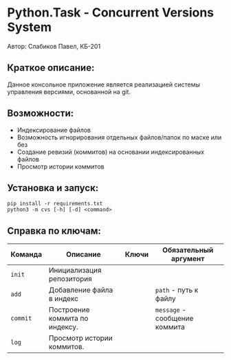 # Python.Task - Concurrent Versions System #
Автор: Слабиков Павел, КБ-201
## Краткое описание:

Данное консольное приложение является реализацией системы управления версиями, основанной на git.

## Возможности:  
* Индексирование файлов 
* Возможность игнорирования отдельных файлов/папок по маске или без 
* Создание ревизий (коммитов) на основании индексированных файлов  
* Просмотр истории коммитов
## Установка и запуск:
```
pip install -r requirements.txt
python3 -m cvs [-h] [-d] <command>
```
## Справка по ключам:
| Команда  | Описание | Ключи | Обязательный аргумент
| ------------- | ------------- | ---------- | ---------- |
| `init` | Инициализация репозитория |  |  |
| `add` | Добавление файла в индекс |  | `path` - путь к файлу |
| `commit` | Построение коммита по индексу. |  | `message` - сообщение коммита |
| `log` | Просмотр истории коммитов. |  |  |
